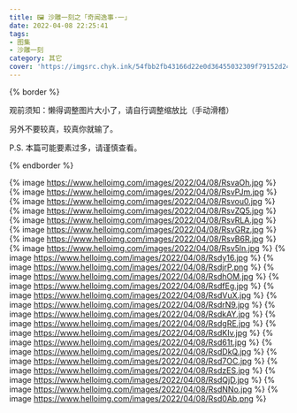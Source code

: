 ```yaml
---
title: 🖼️ 沙雕一刻之「奇闻逸事·一」
date: 2022-04-08 22:25:41
tags: 
- 图集
- 沙雕一刻
category: 其它
cover: 'https://imgsrc.chyk.ink/54fbb2fb43166d22e0d36455032309f79152d24f.webp'
---
```


{% border %}

观前须知：懒得调整图片大小了，请自行调整缩放比（手动滑稽）

另外不要较真，较真你就输了。

P.S. 本篇可能要素过多，请谨慎查看。

{% endborder %}

{% image https://www.helloimg.com/images/2022/04/08/RsvaOh.jpg %}
{% image https://www.helloimg.com/images/2022/04/08/RsvPJm.jpg %}
{% image https://www.helloimg.com/images/2022/04/08/Rsvou0.jpg %}
{% image https://www.helloimg.com/images/2022/04/08/RsvZQ5.jpg %}
{% image https://www.helloimg.com/images/2022/04/08/RsvRLA.jpg %}
{% image https://www.helloimg.com/images/2022/04/08/RsvGRz.jpg %}
{% image https://www.helloimg.com/images/2022/04/08/RsvB6R.jpg %}
{% image https://www.helloimg.com/images/2022/04/08/Rsv5ln.jpg %}
{% image https://www.helloimg.com/images/2022/04/08/Rsdy16.jpg %}
{% image https://www.helloimg.com/images/2022/04/08/RsdjrP.png %}
{% image https://www.helloimg.com/images/2022/04/08/RsdhOM.jpg %}
{% image https://www.helloimg.com/images/2022/04/08/RsdfEg.jpg %}
{% image https://www.helloimg.com/images/2022/04/08/RsdVuX.jpg %}
{% image https://www.helloimg.com/images/2022/04/08/RsdrN9.jpg %}
{% image https://www.helloimg.com/images/2022/04/08/RsdkAY.jpg %}
{% image https://www.helloimg.com/images/2022/04/08/RsdgRE.jpg %}
{% image https://www.helloimg.com/images/2022/04/08/RsdKIv.jpg %}
{% image https://www.helloimg.com/images/2022/04/08/Rsd61t.jpg %}
{% image https://www.helloimg.com/images/2022/04/08/RsdDkQ.jpg %}
{% image https://www.helloimg.com/images/2022/04/08/Rsd7OC.jpg %}
{% image https://www.helloimg.com/images/2022/04/08/RsdzES.jpg %}
{% image https://www.helloimg.com/images/2022/04/08/RsdQjD.jpg %}
{% image https://www.helloimg.com/images/2022/04/08/RsdNNo.jpg %}
{% image https://www.helloimg.com/images/2022/04/08/Rsd0Ab.png %}


